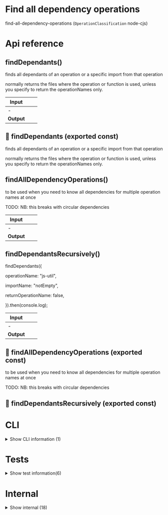 # Find all dependency operations

find-all-dependency-operations (`OperationClassification` node-cjs)



# Api reference

## findDependants()

finds all dependants of an operation or a specific import from that operation

normally returns the files where the operation or function is used, unless you specify to return the operationNames only.


| Input      |    |    |
| ---------- | -- | -- |
| - | | |
| **Output** |    |    |



## 📄 findDependants (exported const)

finds all dependants of an operation or a specific import from that operation

normally returns the files where the operation or function is used, unless you specify to return the operationNames only.


## findAllDependencyOperations()

to be used when you need to know all dependencies for multiple operation names at once

TODO: NB: this breaks with circular dependencies


| Input      |    |    |
| ---------- | -- | -- |
| - | | |
| **Output** |    |    |



## findDependantsRecursively()

findDependants({

operationName: "js-util",

importName: "notEmpty",

returnOperationName: false,

}).then(console.log);


| Input      |    |    |
| ---------- | -- | -- |
| - | | |
| **Output** |    |    |



## 📄 findAllDependencyOperations (exported const)

to be used when you need to know all dependencies for multiple operation names at once

TODO: NB: this breaks with circular dependencies


## 📄 findDependantsRecursively (exported const)

# CLI

<details><summary>Show CLI information (1)</summary>
    
  # 📄 [operationName] (unexported const)


  </details>

# Tests

<details><summary>Show test information(6)</summary>
    
  # findDependantsRecursivelyTest()




| Input      |    |    |
| ---------- | -- | -- |
| - | | |
| **Output** |    |    |



## test2()

| Input      |    |    |
| ---------- | -- | -- |
| - | | |
| **Output** |    |    |



## test()

| Input      |    |    |
| ---------- | -- | -- |
| - | | |
| **Output** |    |    |



## 📄 findDependantsRecursivelyTest (unexported const)

## 📄 test2 (unexported const)

## 📄 test (unexported const)

  </details>

# Internal

<details><summary>Show internal (18)</summary>
    
  # findDependenciesRecursively()

finds all dependencies of an operation name


| Input      |    |    |
| ---------- | -- | -- |
| - | | |
| **Output** |    |    |



## findMonorepoExports()

| Input      |    |    |
| ---------- | -- | -- |
| allExports | `TsExport`[] |  |,| operationName | string |  |
| **Output** | string[]   |    |



## findMonorepoImports()

finds all unique imports in an operation name


| Input      |    |    |
| ---------- | -- | -- |
| allImports | `TsImport`[] |  |,| operationName | string |  |
| **Output** |    |    |



## findMonorepoModules()

finds all dependencies of an operation name


| Input      |    |    |
| ---------- | -- | -- |
| - | | |
| **Output** |    |    |



## getDependencyObject()

findAllDependencyOperations(["fs-orm"]).then(console.log);

how do I get a format like this?

const x = {

"fs-orm": ["js-util"],

"js-util": [],

}


| Input      |    |    |
| ---------- | -- | -- |
| - | | |
| **Output** |    |    |



## getDependencyTree()

| Input      |    |    |
| ---------- | -- | -- |
| allImports | `TsImport`[] |  |,| allExports | `TsExport`[] |  |,| operationName | string |  |,| usedImports | string[] |  |,| alreadySearched (optional) | string[] |  |
| **Output** |    |    |



## getOldDependencyTree()

| Input      |    |    |
| ---------- | -- | -- |
| operationNames | string[] |  |,| stack | string[] |  |
| **Output** |    |    |



## getOperationDependencyReasons()

| Input      |    |    |
| ---------- | -- | -- |
| - | | |
| **Output** |    |    |



## 🔹 DependencyTree

## 🔹 DependencyTreeChildObject

Gives a clear overview of why an operation requires every dependency





Properties: 

 | Name | Type | Description |
|---|---|---|
| operationName  | string |  |
| dependencyCount  | number |  |
| usedExports  | array |  |
| usedExportsCount  | number |  |
| cumulativeExportsCount  | number |  |
| cumulativeUsedExportsCount  | number |  |
| allExportsCount  | number |  |
| children (optional) | array |  |



## 📄 findDependenciesRecursively (exported const)

finds all dependencies of an operation name


## 📄 findMonorepoExports (exported const)

## 📄 findMonorepoImports (exported const)

finds all unique imports in an operation name


## 📄 findMonorepoModules (exported const)

finds all dependencies of an operation name


## 📄 getDependencyObject (exported const)

## 📄 getDependencyTree (exported const)

## 📄 getOldDependencyTree (exported const)

## 📄 getOperationDependencyReasons (exported const)

  </details>

